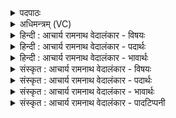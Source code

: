 <details><summary>पदपाठः</summary>

इ꣣मे꣢। ते꣣। इन्द्र। ते꣢। व꣣य꣢म्। पु꣣रुष्टुत। पुरु। स्तुत। ये꣢। त्वा꣣। आर꣡भ्य꣢। आ꣣। र꣡भ्य꣢꣯। च꣡रा꣢꣯मसि। प्र꣣भूवसो। प्रभु। वसो। न꣢। हि। त्वत्। अ꣣न्यः। अ꣣न्। यः꣢। गि꣣र्वणः। गिः। वनः। गि꣡रः꣢꣯। स꣡घ꣢꣯त्। क्षो꣣णीः꣢। इ꣣व। प्र꣡ति꣢꣯। तत्। ह꣣र्यः। नः। व꣡चः꣢꣯। ३७३।
</details>

<details><summary>अधिमन्त्रम् (VC)</summary>

- इन्द्रः
- सव्य आङ्गिरसः
- जगती
- निषादः
- ऐन्द्रं काण्डम्
</details>

<details><summary>हिन्दी : आचार्य रामनाथ वेदालंकार - विषयः</summary>

अगले मन्त्र में जगदीश्वर के प्रति उद्गार प्रकट किये गये हैं।
</details>

<details><summary>हिन्दी : आचार्य रामनाथ वेदालंकार - पदार्थः</summary>

पदार्थान्वयभाषाः -  हे (पुरुष्टुत) बहुत यशोगान किये गये अथवा बहुतों से यशोगान किये गये, (प्रभूवसो) समर्थ और निवासक (इन्द्र) जगदीश्वर ! (इमे) ये (ते) वे लब्धप्रतिष्ठ (वयम्) हम उपासक (ते) तुम्हारे हो गये हैं, (ये) जो (त्वा आरभ्य) तुम्हारा आश्रय लेकर (चरामसि) विचर रहे हैं। हे (गिर्वणः) स्तुतिवाणियों से संभजनीय भगवन् ! (त्वत् अन्यः) तुमसे भिन्न कोई भी (गिरः) हमारी स्तुतिवाणियों का (न हि) नहीं (सघत्) पात्र हो सकता है (तत्) इस कारण तुम (नः वचः) हमारे स्तुतिवचन की (प्रति हर्य) कामना करो, (क्षोणीः इव) जैसे कोई राजा भूमियों की कामना करता है ॥४॥ इस मन्त्र में उपमालङ्कार है। ‘गिर्, गिरः’ में छेकानुप्रास है ॥४॥
</details>

<details><summary>हिन्दी : आचार्य रामनाथ वेदालंकार - भावार्थः</summary>

भावार्थभाषाः -  जो परमात्मा के साथ हार्दिक सम्बन्ध स्थापित करते हैं, उन्हीं की स्तुतियों को वह सुनता है ॥४॥
</details>

<details><summary>संस्कृत : आचार्य रामनाथ वेदालंकार - विषयः</summary>

अथ जगदीश्वरं प्रति वचांस्युदीरयति।
</details>

<details><summary>संस्कृत : आचार्य रामनाथ वेदालंकार - पदार्थः</summary>

पदार्थान्वयभाषाः -  हे (पुरुष्टुत) बहुकीर्तित बहुभिः कीर्तित वा, (प्रभूवसो) समर्थ निवासप्रद च। प्रभवतीति प्रभुः, वासयतीति वसुः। प्रभुश्चासौ वसुश्च इति प्रभूवसुः, पूर्वपदस्य दीर्घश्छान्दसः। (इन्द्र) जगदीश्वर ! (इमे) एते संमुखस्थाः (ते) लब्धख्यातयः (वयम्) त्वदुपासकाः (ते) तव, स्मः इति शेषः, (ये त्वा आरभ्य) त्वामाश्रित्य (चरामसि) विचरामः। अत्र यद्वृत्तयोगान्निघाताभावः। हे (गिर्वणः) गीर्भिः स्तुतिवाग्भिः वननीय संभजनीय भगवन् ! (त्वत् अन्यः) त्वद्भिन्नः कोऽपि (गिरः) अस्मदीयाः स्तुतिवाचः (न हि) नैव (सघत्२) सहेत, तासां पात्रतां व्रजेदित्यर्थः। षह मर्षणे, हकारस्य घकारश्छान्दसः। लेट्प्रयोगः। हियोगात् ‘हि च। अ० ८।१।३४’ इति निघातनिषेधः। (तत्) तस्मात् त्वम् (नः) अस्माकं (वचः) हार्दिकं स्तुतिवचनम् (प्रति हर्य) कामयस्व। हर्य गतिकान्त्योः, भ्वादिः। (क्षोणीः इव) यथा भूमीः कश्चिद् भूपतिः कामयते तद्वत्। क्षोणी इति पृथिवीनाम। निघं० १।१ ॥४॥३ अत्रोपमालङ्कारः, ‘गिर्, गिरः’ इत्यत्र च छेकानुप्रासः ॥४॥
</details>

<details><summary>संस्कृत : आचार्य रामनाथ वेदालंकार - भावार्थः</summary>

भावार्थभाषाः -  ये परमात्मना हार्दिकं सम्बन्धं स्थापयन्ति तेषामेव स्तुतीः स शृणोति ॥४॥
</details>

<details><summary>संस्कृत : आचार्य रामनाथ वेदालंकार - पादटिप्पनी</summary>

टिप्पणी:   १. ऋ० १।५७।४, अथ० २०।१५।४ उभयत्र ‘प्रति नो हर्य तद् वचः’ इति पाठः। अथर्ववेदे ऋषिः गोतमः। २. गिरः सघत् सहते। न्यायः कश्चित् त्वद्वत् स्तुत्यतां प्रतिपत्तुं समर्थ इत्यर्थः—इति वि०। गिरः स्तुतीः सघत् सहेत, तासां योग्यः स्यादित्यर्थः—इति भ०। गिरः स्तुतीः न हि सघत् न हि प्राप्नोति—इति सा०। ३. ऋग्भाष्ये दयानन्दर्षिणापि मन्त्रोऽयं परमेश्वरविषय एव व्याख्यातः।
</details>